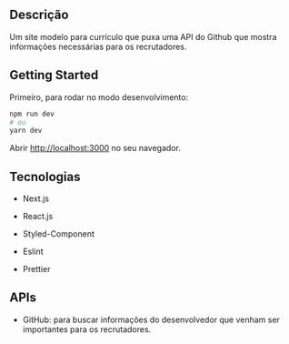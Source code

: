 ## Descrição

Um site modelo para currículo que puxa uma API do Github que mostra informações necessárias para os recrutadores.


## Getting Started

Primeiro, para rodar no modo desenvolvimento:

```bash
npm run dev
# ou
yarn dev
```

Abrir [http://localhost:3000](http://localhost:3000) no seu navegador.

## Tecnologias

- Next.js

- React.js

- Styled-Component

- Eslint

- Prettier

## APIs

- GitHub: para buscar informações do desenvolvedor que venham ser importantes para os recrutadores.